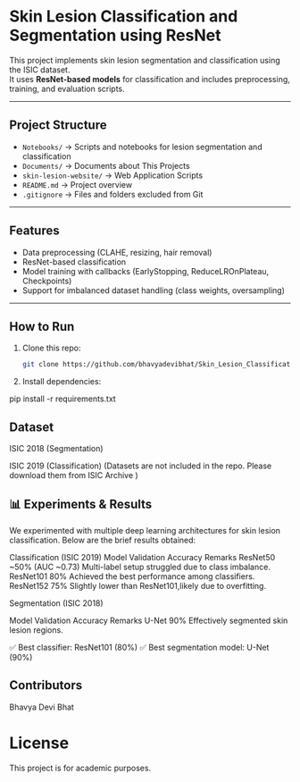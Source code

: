 # Skin Lesion Classification and Segmentation using ResNet

This project implements skin lesion segmentation and classification using the ISIC dataset.  
It uses **ResNet-based models** for classification and includes preprocessing, training, and evaluation scripts.

---

## Project Structure
- `Notebooks/` → Scripts and notebooks for lesion segmentation and classification  
- `Documents/` → Documents about This Projects
- `skin-lesion-website/` → Web Application Scripts
- `README.md` → Project overview  
- `.gitignore` → Files and folders excluded from Git  

---

## Features
- Data preprocessing (CLAHE, resizing, hair removal)
- ResNet-based classification
- Model training with callbacks (EarlyStopping, ReduceLROnPlateau, Checkpoints)
- Support for imbalanced dataset handling (class weights, oversampling)

---

## How to Run
1. Clone this repo:
   ```bash
   git clone https://github.com/bhavyadevibhat/Skin_Lesion_Classification_and_Segmentation_Using_ResNet.git

2. Install dependencies:

pip install -r requirements.txt

## Dataset

ISIC 2018 (Segmentation)

ISIC 2019 (Classification)
(Datasets are not included in the repo. Please download them from ISIC Archive
)

## 📊 Experiments & Results

We experimented with multiple deep learning architectures for skin lesion classification. Below are the brief results obtained:

Classification (ISIC 2019)
Model	    Validation Accuracy	                    Remarks
ResNet50	    ~50% (AUC ~0.73)	   Multi-label setup struggled due to class imbalance.
ResNet101	        80%	              Achieved the best performance among classifiers.
ResNet152	        75%	              Slightly lower than ResNet101,likely due to overfitting.

Segmentation (ISIC 2018)

Model	Validation Accuracy	                 Remarks
U-Net	    90%	                    Effectively segmented skin lesion regions.

✅ Best classifier: ResNet101 (80%)
✅ Best segmentation model: U-Net (90%)


## Contributors
Bhavya Devi Bhat

# License
This project is for academic purposes.